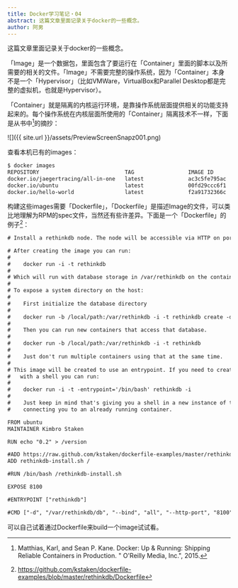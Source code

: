 ```yaml
---
title: Docker学习笔记・04
abstract: 这篇文章里面记录关于docker的一些概念。
author: 阿男
---
```


这篇文章里面记录关于docker的一些概念。

「Image」是一个数据包，里面包含了要运行在「Container」里面的脚本以及所需要的相关的文件。「Image」不需要完整的操作系统，因为「Container」本身不是一个「Hypervisor」（比如VMWare，VirtualBox和Parallel Desktop都是完整的虚拟机，也就是Hypervisor）。

「Container」就是隔离的内核运行环境，是靠操作系统层面提供相关的功能支持起来的。每个操作系统在内核层面所使用的「Container」隔离技术不一样，下面是从书中[^book]的摘抄：

![]({{ site.url }}/assets/PreviewScreenSnapz001.png)

[^book]: Matthias, Karl, and Sean P. Kane. Docker: Up & Running: Shipping Reliable Containers in Production. " O'Reilly Media, Inc.", 2015.

查看本机已有的images：

```bash
$ docker images
REPOSITORY                           TAG                 IMAGE ID            CREATED             SIZE
docker.io/jaegertracing/all-in-one   latest              ac3c5fe795ac        2 days ago          48.13 MB
docker.io/ubuntu                     latest              00fd29ccc6f1        3 weeks ago         110.5 MB
docker.io/hello-world                latest              f2a91732366c        7 weeks ago         1.848 kB
```

构建这些images需要「Dockerfile」，「Dockerfile」是描述Image的文件，可以类比地理解为RPM的spec文件，当然还有些许差异。下面是一个「Dockerfile」的例子[^dockerfile]：

[^dockerfile]: https://github.com/kstaken/dockerfile-examples/blob/master/rethinkdb/Dockerfile

```txt
# Install a rethinkdb node. The node will be accessible via HTTP on port 8100. The port can be changed.

# After creating the image you can run:
#
#    docker run -i -t rethinkdb
#
# Which will run with database storage in /var/rethinkdb on the containers file system
#
# To expose a system directory on the host:
#
#    First initialize the database directory
#
#    docker run -b /local/path:/var/rethinkdb -i -t rethinkdb create -d /var/rethinkdb/db
#
#    Then you can run new containers that access that database.
#
#    docker run -b /local/path:/var/rethinkdb -i -t rethinkdb
#
#    Just don't run multiple containers using that at the same time.
#
# This image will be created to use an entrypoint. If you need to create a container 
#   with a shell you can run:
#
#    docker run -i -t -entrypoint='/bin/bash' rethinkdb -i
#
#    Just keep in mind that's giving you a shell in a new instance of the image not 
#    connecting you to an already running container.

FROM ubuntu
MAINTAINER Kimbro Staken

RUN echo "0.2" > /version

#ADD https://raw.github.com/kstaken/dockerfile-examples/master/rethinkdb-install.sh /rethinkdb-install.sh
ADD rethinkdb-install.sh /

#RUN /bin/bash /rethinkdb-install.sh

EXPOSE 8100

#ENTRYPOINT ["rethinkdb"]

#CMD ["-d", "/var/rethinkdb/db", "--bind", "all", "--http-port", "8100"] 
```

可以自己试着通过Dockerfile来build一个image试试看。